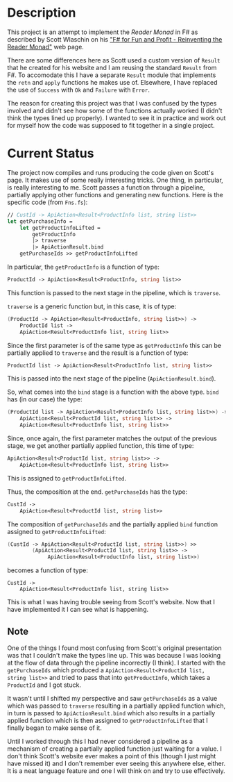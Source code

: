 # Description

This project is an attempt to implement the *Reader Monad* in F# as described by
Scott Wlaschin on his 
["F# for Fun and Profit - Reinventing the Reader Monad"](https://fsharpforfunandprofit.com/posts/elevated-world-6) 
web page.

There are some differences here as Scott used a custom version of `Result` that he 
created for his website and I am reusing the standard `Result` from F#.  To
accomodate this I have a separate `Result` module that implements the `retn` and
`apply` functions he makes use of.  Elsewhere, I have replaced the use of 
`Success` with `Ok` and `Failure` with `Error`.

The reason for creating this project was that I was confused by the types involved 
and didn't see how some of the functions actually worked (I didn't think the types
lined up properly).  I wanted to see it in practice and work out for myself how 
the code was supposed to fit together in a single project.

# Current Status

The project now compiles and runs producing the code given on Scott's page.  It makes
use of some really interesting tricks.  One thing, in particular, is really interesting
to me.  Scott passes a function through a pipeline, partially applying other functions
and generating new functions.  Here is the specific code (from `Fns.fs`):

``` fsharp
// CustId -> ApiAction<Result<ProductInfo list, string list>>
let getPurchaseInfo =
    let getProductInfoLifted =
        getProductInfo
        |> traverse 
        |> ApiActionResult.bind
    getPurchaseIds >> getProductInfoLifted
```

In particular, the `getProductInfo` is a function of type:

``` fsharp
ProductId -> ApiAction<Result<ProductInfo, string list>>
```

This function is passed to the next stage in the pipeline, which is `traverse`.

`traverse` is a generic function but, in this case, it is of type:

``` fsharp
(ProductId -> ApiAction<Result<ProductInfo, string list>>) ->
    ProductId list -> 
    ApiAction<Result<ProductInfo list, string list>>
```

Since the first parameter is of the same type as `getProductInfo` this can be 
partially applied to `traverse` and the result is a function of type:

``` fsharp
ProductId list -> ApiAction<Result<ProductInfo list, string list>>
```

This is passed into the next stage of the pipeline (`ApiActionResult.bind`).

So, what comes into the `bind` stage is a function with the above type.
`bind` has (in our case) the type:

``` fsharp
(ProductId list -> ApiAction<Result<ProductInfo list, string list>>) ->
    ApiAction<Result<ProductId list, string list>> ->
    ApiAction<Result<ProductInfo list, string list>>
```

Since, once again, the first parameter matches the output of the previous stage, 
we get another partially applied function, this time of type:

``` fsharp
ApiAction<Result<ProductId list, string list>> ->
    ApiAction<Result<ProductInfo list, string list>>
```

This is assigned to `getProductInfoLifted`.

Thus, the composition at the end.  `getPurchaseIds` has the type:

``` fsharp
CustId -> 
    ApiAction<Result<ProductId list, string list>>
```

The composition of `getPurchaseIds` and the partially applied `bind` function
assigned to `getProductInfoLifted`:

``` fsharp
(CustId -> ApiAction<Result<ProductId list, string list>>) >>
        (ApiAction<Result<ProductId list, string list>> ->
             ApiAction<Result<ProductInfo list, string list>>)
```
becomes a function of type:
```
CustId -> 
    ApiAction<Result<ProductInfo list, string list>>
```

This is what I was having trouble seeing from Scott's website.  Now that I have
implemented it I can see what is happening.

## Note

One of the things I found most confusing from Scott's original presentation was that I 
couldn't make the types line up.  This was because I was looking at the flow of data
through the pipeline incorrectly (I think).  I started with the `getPurchaseIds` which
produced a `ApiAction<Result<ProductId list, string list>>` and tried to pass that
into `getProductInfo`, which takes a `ProductId` and I got stuck.

It wasn't until I shifted my perspective and saw `getPurchaseIds` as a value which was
passed to `traverse` resulting in a partially applied function which, in turn is passed
to `ApiActionResult.bind` which also results in a partially applied function which is
then assigned to `getProductInfoLifted` that I finally began to make sense of it.

Until I worked through this I had never considered a pipeline as a mechanism of 
creating a partially applied function just waiting for a value.  I don't think Scott's
website ever makes a point of this (though I just might have missed it) and I don't
remember ever seeing this anywhere else, either.  It is a neat language feature and
one I will think on and try to use effectively.

